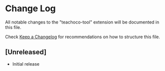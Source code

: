 # Change Log

All notable changes to the "teachoco-tool" extension will be documented in this file.

Check [Keep a Changelog](http://keepachangelog.com/) for recommendations on how to structure this file.

## [Unreleased]

- Initial release